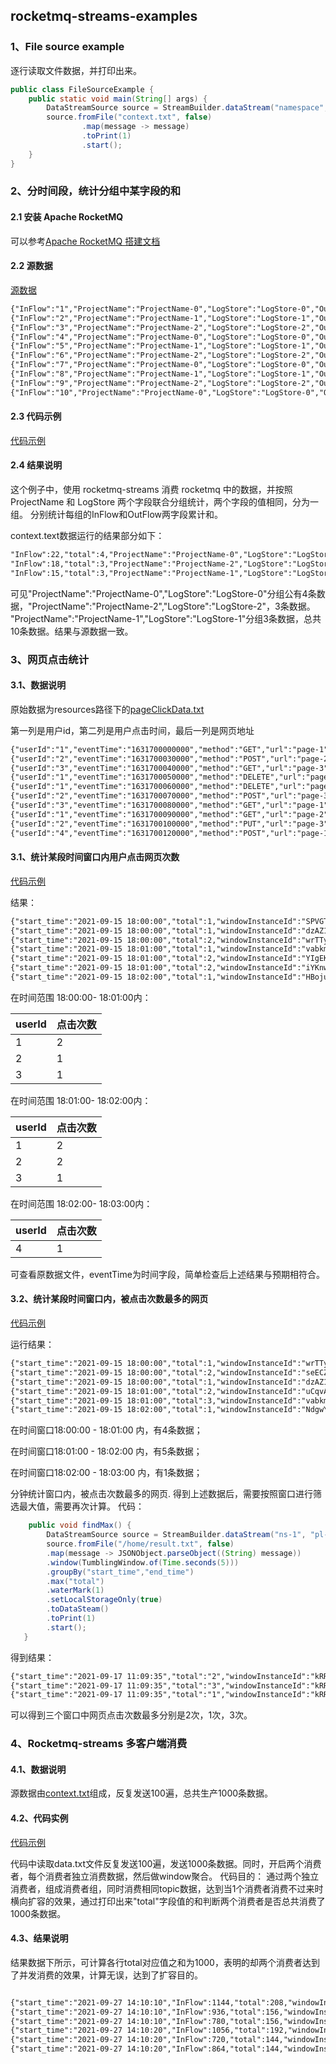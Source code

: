 ## rocketmq-streams-examples


### 1、File source example
逐行读取文件数据，并打印出来。
```java
public class FileSourceExample {
    public static void main(String[] args) {
        DataStreamSource source = StreamBuilder.dataStream("namespace", "pipeline");
        source.fromFile("context.txt", false)
                .map(message -> message)
                .toPrint(1)
                .start();
    }
}

```


### 2、分时间段，统计分组中某字段的和


#### 2.1 安装 Apache RocketMQ
可以参考[Apache RocketMQ 搭建文档](https://rocketmq.apache.org/docs/quick-start/)

#### 2.2 源数据
[源数据](./../rocketmq-streams-examples/src/main/resources/context.txt)
```xml
{"InFlow":"1","ProjectName":"ProjectName-0","LogStore":"LogStore-0","OutFlow":"0"}
{"InFlow":"2","ProjectName":"ProjectName-1","LogStore":"LogStore-1","OutFlow":"1"}
{"InFlow":"3","ProjectName":"ProjectName-2","LogStore":"LogStore-2","OutFlow":"2"}
{"InFlow":"4","ProjectName":"ProjectName-0","LogStore":"LogStore-0","OutFlow":"3"}
{"InFlow":"5","ProjectName":"ProjectName-1","LogStore":"LogStore-1","OutFlow":"4"}
{"InFlow":"6","ProjectName":"ProjectName-2","LogStore":"LogStore-2","OutFlow":"5"}
{"InFlow":"7","ProjectName":"ProjectName-0","LogStore":"LogStore-0","OutFlow":"6"}
{"InFlow":"8","ProjectName":"ProjectName-1","LogStore":"LogStore-1","OutFlow":"7"}
{"InFlow":"9","ProjectName":"ProjectName-2","LogStore":"LogStore-2","OutFlow":"8"}
{"InFlow":"10","ProjectName":"ProjectName-0","LogStore":"LogStore-0","OutFlow":"9"}
```

#### 2.3 代码示例

[代码示例](./../rocketmq-streams-examples/src/main/java/org/apache/rocketmq/streams/examples/rocketmqsource/RocketmqWindowTest.java)


#### 2.4 结果说明
这个例子中，使用 rocketmq-streams 消费 rocketmq 中的数据，并按照 ProjectName 和 LogStore 两个字段联合分组统计，两个字段的值相同，分为一组。
分别统计每组的InFlow和OutFlow两字段累计和。

context.text数据运行的结果部分如下：

```xml
"InFlow":22,"total":4,"ProjectName":"ProjectName-0","LogStore":"LogStore-0","OutFlow":18
"InFlow":18,"total":3,"ProjectName":"ProjectName-2","LogStore":"LogStore-2","OutFlow":15
"InFlow":15,"total":3,"ProjectName":"ProjectName-1","LogStore":"LogStore-1","OutFlow":12
```
可见"ProjectName":"ProjectName-0","LogStore":"LogStore-0"分组公有4条数据，"ProjectName":"ProjectName-2","LogStore":"LogStore-2"，3条数据。
"ProjectName":"ProjectName-1","LogStore":"LogStore-1"分组3条数据，总共10条数据。结果与源数据一致。

### 3、网页点击统计
#### 3.1、数据说明
原始数据为resources路径下的[pageClickData.txt](./../rocketmq-streams-examples/src/main/resources/pageClickData.txt)

第一列是用户id，第二列是用户点击时间，最后一列是网页地址
```xml
{"userId":"1","eventTime":"1631700000000","method":"GET","url":"page-1"}
{"userId":"2","eventTime":"1631700030000","method":"POST","url":"page-2"}
{"userId":"3","eventTime":"1631700040000","method":"GET","url":"page-3"}
{"userId":"1","eventTime":"1631700050000","method":"DELETE","url":"page-2"}
{"userId":"1","eventTime":"1631700060000","method":"DELETE","url":"page-2"}
{"userId":"2","eventTime":"1631700070000","method":"POST","url":"page-3"}
{"userId":"3","eventTime":"1631700080000","method":"GET","url":"page-1"}
{"userId":"1","eventTime":"1631700090000","method":"GET","url":"page-2"}
{"userId":"2","eventTime":"1631700100000","method":"PUT","url":"page-3"}
{"userId":"4","eventTime":"1631700120000","method":"POST","url":"page-1"}
```

#### 3.1、统计某段时间窗口内用户点击网页次数
[代码示例](./../rocketmq-streams-examples/src/main/java/org/apache/rocketmq/streams/examples/pageclick/UsersDimension.java)

结果：
```xml
{"start_time":"2021-09-15 18:00:00","total":1,"windowInstanceId":"SPVGTV6DaXmxV5mGNzQixQ==","offset":53892061100000001,"end_time":"2021-09-15 18:01:00","userId":"2"}
{"start_time":"2021-09-15 18:00:00","total":1,"windowInstanceId":"dzAZ104qjUAwzTE6gbKSPA==","offset":53892061100000001,"end_time":"2021-09-15 18:01:00","userId":"3"}
{"start_time":"2021-09-15 18:00:00","total":2,"windowInstanceId":"wrTTyU5DiDkrAb6669Ig9w==","offset":53892061100000001,"end_time":"2021-09-15 18:01:00","userId":"1"}
{"start_time":"2021-09-15 18:01:00","total":1,"windowInstanceId":"vabkmx14xHsJ7G7w16vwug==","offset":53892121100000001,"end_time":"2021-09-15 18:02:00","userId":"3"}
{"start_time":"2021-09-15 18:01:00","total":2,"windowInstanceId":"YIgEKptN2Wf+Oq2m8sEcYw==","offset":53892121100000001,"end_time":"2021-09-15 18:02:00","userId":"2"}
{"start_time":"2021-09-15 18:01:00","total":2,"windowInstanceId":"iYKnwMYAzXFJYbO1KvDnng==","offset":53892121100000001,"end_time":"2021-09-15 18:02:00","userId":"1"}
{"start_time":"2021-09-15 18:02:00","total":1,"windowInstanceId":"HBojuU6/2F/6llkyefECxw==","offset":53892181100000001,"end_time":"2021-09-15 18:03:00","userId":"4"}
```

在时间范围 18:00:00- 18:01:00内：

|userId|点击次数|
|------|---|
|   1  | 2 |
|   2  | 1 |
|   3  | 1 |

在时间范围 18:01:00- 18:02:00内：

|userId|点击次数|
|------|---|
|   1  | 2 |
|   2  | 2 |
|   3  | 1 |

在时间范围 18:02:00- 18:03:00内：

|userId|点击次数|
|------|---|
|   4  | 1 | 

可查看原数据文件，eventTime为时间字段，简单检查后上述结果与预期相符合。

#### 3.2、统计某段时间窗口内，被点击次数最多的网页
[代码示例](./../rocketmq-streams-examples/src/main/java/org/apache/rocketmq/streams/examples/pageclick/PageDimension.java)

运行结果：
```xml
{"start_time":"2021-09-15 18:00:00","total":1,"windowInstanceId":"wrTTyU5DiDkrAb6669Ig9w==","offset":53892061100000001,"end_time":"2021-09-15 18:01:00","url":"page-1"}
{"start_time":"2021-09-15 18:00:00","total":2,"windowInstanceId":"seECZRcaQSRsET1rDc6ZAw==","offset":53892061100000001,"end_time":"2021-09-15 18:01:00","url":"page-2"}
{"start_time":"2021-09-15 18:00:00","total":1,"windowInstanceId":"dzAZ104qjUAwzTE6gbKSPA==","offset":53892061100000001,"end_time":"2021-09-15 18:01:00","url":"page-3"}
{"start_time":"2021-09-15 18:01:00","total":2,"windowInstanceId":"uCqvAeaLTYRnjQm8dCZOvw==","offset":53892121100000001,"end_time":"2021-09-15 18:02:00","url":"page-2"}
{"start_time":"2021-09-15 18:01:00","total":3,"windowInstanceId":"vabkmx14xHsJ7G7w16vwug==","offset":53892121100000001,"end_time":"2021-09-15 18:02:00","url":"page-3"}
{"start_time":"2021-09-15 18:02:00","total":1,"windowInstanceId":"NdgwYMT8azNMu55NUIvygg==","offset":53892181100000001,"end_time":"2021-09-15 18:03:00","url":"page-1"}

```
在时间窗口18:00:00 - 18:01:00 内，有4条数据；

在时间窗口18:01:00 - 18:02:00 内，有5条数据；

在时间窗口18:02:00 - 18:03:00 内，有1条数据；

分钟统计窗口内，被点击次数最多的网页.
得到上述数据后，需要按照窗口进行筛选最大值，需要再次计算。
代码：
```java
    public void findMax() {
        DataStreamSource source = StreamBuilder.dataStream("ns-1", "pl-1");
        source.fromFile("/home/result.txt", false)
        .map(message -> JSONObject.parseObject((String) message))
        .window(TumblingWindow.of(Time.seconds(5)))
        .groupBy("start_time","end_time")
        .max("total")
        .waterMark(1)
        .setLocalStorageOnly(true)
        .toDataSteam()
        .toPrint(1)
        .start();
   }

```
得到结果：
```xml
{"start_time":"2021-09-17 11:09:35","total":"2","windowInstanceId":"kRRpe2hPEQtEuTkfnXUaHg==","offset":54040181100000001,"end_time":"2021-09-17 11:09:40"}
{"start_time":"2021-09-17 11:09:35","total":"3","windowInstanceId":"kRRpe2hPEQtEuTkfnXUaHg==","offset":54040181100000002,"end_time":"2021-09-17 11:09:40"}
{"start_time":"2021-09-17 11:09:35","total":"1","windowInstanceId":"kRRpe2hPEQtEuTkfnXUaHg==","offset":54040181100000003,"end_time":"2021-09-17 11:09:40"}
```

可以得到三个窗口中网页点击次数最多分别是2次，1次，3次。

### 4、Rocketmq-streams 多客户端消费
#### 4.1、数据说明
源数据由[context.txt](./../rocketmq-streams-examples/src/main/resources/context.txt)组成，反复发送100遍，总共生产1000条数据。
#### 4.2、代码实例
[代码示例](./../rocketmq-streams-examples/src/main/java/org/apache/rocketmq/streams/examples/mutilconsumer/MutilStreamsClientTest.java)

代码中读取data.txt文件反复发送100遍，发送1000条数据。同时，开启两个消费者，每个消费者独立消费数据，然后做window聚合。
代码目的：
    通过两个独立消费者，组成消费者组，同时消费相同topic数据，达到当1个消费者消费不过来时横向扩容的效果，通过打印出来"total"字段值的和判断两个消费者是否总共消费了1000条数据。

#### 4.3、结果说明
结果数据下所示，可计算各行total对应值之和为1000，表明的却两个消费者达到了并发消费的效果，计算无误，达到了扩容目的。
```xml

{"start_time":"2021-09-27 14:10:10","InFlow":1144,"total":208,"windowInstanceId":"gYZ3tv/5ohgHrwF6tIFgoQ==","offset":54915025100000001,"ProjectName":"ProjectName-0","LogStore":"LogStore-0","end_time":"2021-09-27 14:10:20","OutFlow":936}
{"start_time":"2021-09-27 14:10:10","InFlow":936,"total":156,"windowInstanceId":"gYZ3tv/5ohgHrwF6tIFgoQ==","offset":54915025100000002,"ProjectName":"ProjectName-2","LogStore":"LogStore-2","end_time":"2021-09-27 14:10:20","OutFlow":780}
{"start_time":"2021-09-27 14:10:10","InFlow":780,"total":156,"windowInstanceId":"gYZ3tv/5ohgHrwF6tIFgoQ==","offset":54915025100000003,"ProjectName":"ProjectName-1","LogStore":"LogStore-1","end_time":"2021-09-27 14:10:20","OutFlow":624}
{"start_time":"2021-09-27 14:10:20","InFlow":1056,"total":192,"windowInstanceId":"4YnbFAgSzeDt5qpo+Is/5w==","offset":54915035100000001,"ProjectName":"ProjectName-0","LogStore":"LogStore-0","end_time":"2021-09-27 14:10:30","OutFlow":864}
{"start_time":"2021-09-27 14:10:20","InFlow":720,"total":144,"windowInstanceId":"4YnbFAgSzeDt5qpo+Is/5w==","offset":54915035100000002,"ProjectName":"ProjectName-1","LogStore":"LogStore-1","end_time":"2021-09-27 14:10:30","OutFlow":576}
{"start_time":"2021-09-27 14:10:20","InFlow":864,"total":144,"windowInstanceId":"4YnbFAgSzeDt5qpo+Is/5w==","offset":54915035100000003,"ProjectName":"ProjectName-2","LogStore":"LogStore-2","end_time":"2021-09-27 14:10:30","OutFlow":720}

```